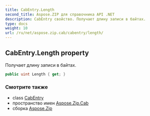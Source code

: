 ```yaml
---
title: CabEntry.Length
second_title: Aspose.ZIP для справочника API .NET
description: CabEntry свойство. Получает длину записи в байтах.
type: docs
weight: 10
url: /ru/net/aspose.zip.cab/cabentry/length/
---
```

## CabEntry.Length property

Получает длину записи в байтах.

```csharp
public uint Length { get; }
```

### Смотрите также

* class [CabEntry](../)
* пространство имен [Aspose.Zip.Cab](../../cabentry/)
* сборка [Aspose.Zip](../../../)


